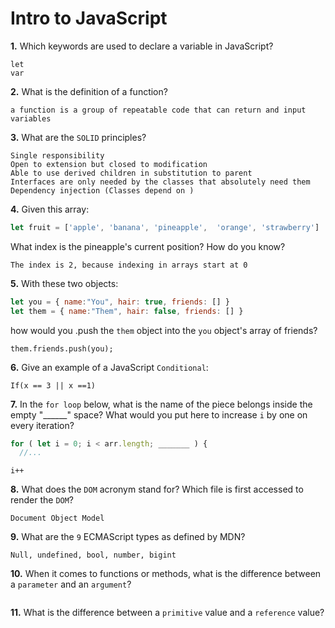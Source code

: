 # Intro to JavaScript

**1.** Which keywords are used to declare a variable in JavaScript?
<!-- enter you answer in the space below -->
```
let
var

```
**2.** What is the definition of a function?
<!-- enter you answer in the space below -->
```
a function is a group of repeatable code that can return and input variables
```
**3.** What are the `SOLID` principles?
<!-- enter you answer in the space below -->
```
Single responsibility
Open to extension but closed to modification
Able to use derived children in substitution to parent
Interfaces are only needed by the classes that absolutely need them
Dependency injection (Classes depend on )
```
**4.** Given this array: 
```js
let fruit = ['apple', 'banana', 'pineapple',  'orange', 'strawberry']
``` 
What index is the pineapple's current position? How do you know?
<!-- enter you answer in the space below -->
```
The index is 2, because indexing in arrays start at 0
```
**5.** With these two objects: 
```js
let you = { name:"You", hair: true, friends: [] }
let them = { name:"Them", hair: false, friends: [] }
```
how would you .push the `them` object into the `you` object's array of friends?
<!-- enter you answer in the space below -->
```
them.friends.push(you);
```

**6.** Give an example of a JavaScript `Conditional`:
<!-- enter you answer in the space below -->
```
If(x == 3 || x ==1)
```
**7.** In the `for loop` below, what is the name of the piece belongs inside the empty "______" space? What would you put here to increase `i` by one on every iteration?
```js
for ( let i = 0; i < arr.length; _______ ) {
  //...
```
<!-- enter you answer in the space below -->
```
i++
```
**8.** What does the `DOM` acronym stand for? Which file is first accessed to render the `DOM`?
<!-- enter you answer in the space below -->
```
Document Object Model 
```

**9.** What are the `9` ECMAScript types as defined by MDN?
<!-- enter you answer in the space below -->
```
Null, undefined, bool, number, bigint
```
**10.** When it comes to functions or methods, what is the difference between a `parameter` and an `argument`?
<!-- enter you answer in the space below -->
```

```
**11.** What is the difference between a `primitive` value and a `reference` value?
<!-- enter you answer in the space below -->
```

```
